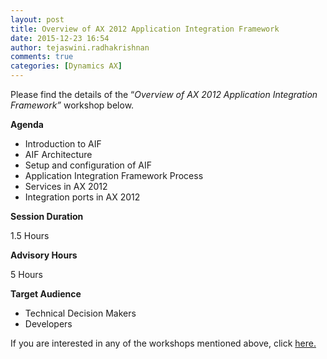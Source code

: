 ```yaml
---
layout: post
title: Overview of AX 2012 Application Integration Framework
date: 2015-12-23 16:54
author: tejaswini.radhakrishnan
comments: true
categories: [Dynamics AX]
---
```

Please find the details of the “<em>Overview of AX 2012 Application Integration Framework”</em> workshop below.

<strong>Agenda</strong>
<ul>
	<li>Introduction to AIF</li>
	<li>AIF Architecture</li>
	<li>Setup and configuration of AIF</li>
	<li>Application Integration Framework Process</li>
	<li>Services in AX 2012</li>
	<li>Integration ports in AX 2012</li>
</ul>
<strong>Session Duration</strong>

1.5 Hours

<strong>Advisory Hours</strong>

5 Hours

<strong>Target Audience</strong>
<ul>
	<li>Technical Decision Makers</li>
	<li>Developers</li>
</ul>
If you are interested in any of the workshops mentioned above, click <a href="mailto:blog_ptsdynamics@microsoft.com?Subject=Dynamics%20AX%20Workshops%20-%20Registration&amp;Body=PLEASE%20FILL%20IN%20THE%20FOLLOWING%20DETAILS%0A%0AName%3A%0ACompany%20Name%3A%0APartner%20ID%3A%0AContact%20number%3A%0AEmail%20ID%3A%0AProducts%20interested%20in%3A%0ASessions%20interested%20in%3A">here.</a>

&nbsp;
